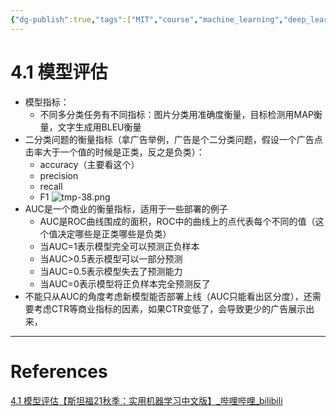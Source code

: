 ```yaml
---
{"dg-publish":true,"tags":["MIT","course","machine_learning","deep_learning"],"permalink":"/Inbox/study/人工智能/机器学习/MIT21秋课程/4.1 模型评估/","dgPassFrontmatter":true}
---
```




# 4.1 模型评估
- 模型指标：
	- 不同多分类任务有不同指标：图片分类用准确度衡量，目标检测用MAP衡量，文字生成用BLEU衡量
- 二分类问题的衡量指标（拿广告举例，广告是个二分类问题，假设一个广告点击率大于一个值的时候是正类，反之是负类）：
	- accuracy（主要看这个）
	- precision
	- recall
	- F1
![tmp-38.png](/img/user/Assets/attachments/tmp/tmp-38.png)
- AUC是一个商业的衡量指标，适用于一些部署的例子
    - AUC是ROC曲线围成的面积，ROC中的曲线上的点代表每个不同的值（这个值决定哪些是正类哪些是负类）
    - 当AUC=1表示模型完全可以预测正负样本
    - 当AUC>0.5表示模型可以一部分预测
    - 当AUC=0.5表示模型失去了预测能力
    - 当AUC=0表示模型将正负样本完全预测反了
- 不能只从AUC的角度考虑新模型能否部署上线（AUC只能看出区分度），还需要考虑CTR等商业指标的因素，如果CTR变低了，会导致更少的广告展示出来，
---
# References
[4.1 模型评估【斯坦福21秋季：实用机器学习中文版】_哔哩哔哩_bilibili](https://www.bilibili.com/video/BV1tQ4y1S7Ty?spm_id_from=333.788.videopod.sections&vd_source=73a67190a2e14f51c71c0fa447f094aa)